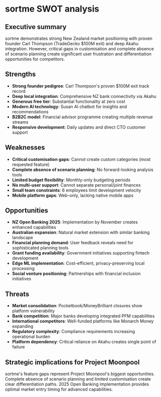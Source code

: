 # sortme SWOT analysis

## Executive summary

sortme demonstrates strong New Zealand market positioning with proven founder Carl Thompson (TradeGecko $100M exit) and deep Akahu integration. However, critical gaps in customisation and complete absence of scenario planning create significant user frustration and differentiation opportunities for competitors.

## Strengths

- **Strong founder pedigree**: Carl Thompson's proven $100M exit track record
- **Deep local integration**: Comprehensive NZ bank connectivity via Akahu
- **Generous free tier**: Substantial functionality at zero cost
- **Modern AI technology**: Susan AI chatbot for insights and recommendations
- **B2B2C model**: Financial advisor programme creating multiple revenue streams
- **Responsive development**: Daily updates and direct CTO customer support

## Weaknesses

- **Critical customisation gaps**: Cannot create custom categories (most requested feature)
- **Complete absence of scenario planning**: No forward-looking analysis tools
- **Limited budget flexibility**: Monthly-only budgeting periods
- **No multi-user support**: Cannot separate personal/joint finances
- **Small team constraints**: 6 employees limit development velocity
- **Mobile platform gaps**: Web-only, lacking native mobile apps

## Opportunities

- **NZ Open Banking 2025**: Implementation by November creates enhanced capabilities
- **Australian expansion**: Natural market extension with similar banking landscape
- **Financial planning demand**: User feedback reveals need for sophisticated planning tools
- **Grant funding availability**: Government initiatives supporting fintech development
- **Edge ML implementation**: Cost-efficient, privacy-preserving local processing
- **Social venture positioning**: Partnerships with financial inclusion initiatives

## Threats

- **Market consolidation**: Pocketbook/MoneyBrilliant closures show platform vulnerability
- **Bank competition**: Major banks developing integrated PFM capabilities
- **International competitors**: Well-funded platforms like Monarch Money expanding
- **Regulatory complexity**: Compliance requirements increasing operational burden
- **Platform dependency**: Critical reliance on Akahu creates single point of failure

## Strategic implications for Project Moonpool

sortme's feature gaps represent Project Moonpool's biggest opportunities. Complete absence of scenario planning and limited customisation create clear differentiation paths. 2025 Open Banking implementation provides optimal market entry timing for advanced capabilities.